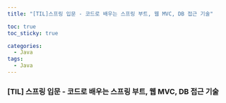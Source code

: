 ```yaml
---
title: "[TIL]스프링 입문 - 코드로 배우는 스프링 부트, 웹 MVC, DB 접근 기술"

toc: true
toc_sticky: true

categories:
  - Java
tags:
  - Java
---
```


### [TIL] 스프링 입문 - 코드로 배우는 스프링 부트, 웹 MVC, DB 접근 기술

